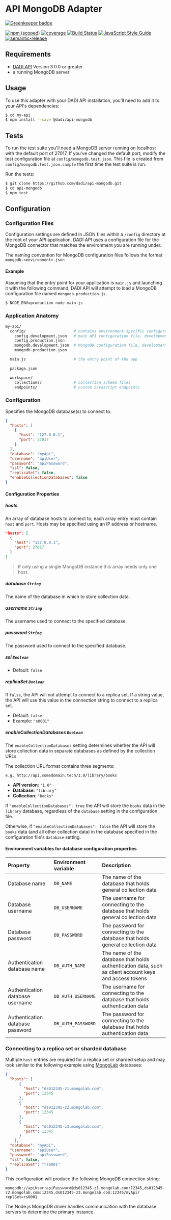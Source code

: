 # API MongoDB Adapter

[![Greenkeeper badge](https://badges.greenkeeper.io/dadi/api-mongodb.svg)](https://greenkeeper.io/)

[![npm (scoped)](https://img.shields.io/npm/v/@dadi/api-mongodb.svg?maxAge=10800&style=flat-square)](https://www.npmjs.com/package/@dadi/api-mongodb)
[![coverage](https://img.shields.io/badge/coverage-67%25-yellow.svg?style=flat?style=flat-square)](https://github.com/dadi/api-mongodb)
[![Build Status](https://travis-ci.org/dadi/api-mongodb.svg?branch=master)](https://travis-ci.org/dadi/api-mongodb)
[![JavaScript Style Guide](https://img.shields.io/badge/code%20style-standard-brightgreen.svg?style=flat-square)](http://standardjs.com/)
[![semantic-release](https://img.shields.io/badge/%20%20%F0%9F%93%A6%F0%9F%9A%80-semantic--release-e10079.svg?style=flat-square)](https://github.com/semantic-release/semantic-release)

## Requirements

* [DADI API](https://www.npmjs.com/package/@dadi/api) Version 3.0.0 or greater
* a running MongoDB server

## Usage

To use this adapter with your DADI API installation, you'll need to add it to your API's dependencies:

```bash
$ cd my-api
$ npm install --save @dadi/api-mongodb
```

## Tests

To run the test suite you'll need a MongoDB server running on localhost with the default port of 27017. If you've changed the default port, modify the test configuration file at `config/mongodb.test.json`. This file is created from `config/mongodb.test.json.sample` the first time the test suite is run.

Run the tests:

```bash
$ git clone https://github.com/dadi/api-mongodb.git
$ cd api-mongodb
$ npm test
```

## Configuration

### Configuration Files

Configuration settings are defined in JSON files within a `/config` directory at the root of your API application. DADI API uses a configuration file for the MongoDB connector that matches the environment you are running under.

The naming convention for MongoDB configuration files follows the format `mongodb.<environment>.json`

#### Example

Assuming that the entry point for your application is `main.js` and launching it with the following command, DADI API will attempt to load a MongoDB configuration file named `mongodb.production.js`.

```sh
$ NODE_ENV=production node main.js
```
### Application Anatomy

```sh
my-api/
  config/                     # contains environment-specific configuration properties
    config.development.json   # main API configuration file, development environment
    config.production.json
    mongodb.development.json  # MongoDB configuration file, development environment
    mongodb.production.json

  main.js                     # the entry point of the app

  package.json

  workspace/
    collections/              # collection schema files
    endpoints/                # custom Javascript endpoints

```

### Configuration

Specifies the MongoDB database(s) to connect to.

```json
{
  "hosts": [
    {
      "host": "127.0.0.1",
      "port": 27017
    }
  ],
  "database": "myApi",
  "username": "apiUser",
  "password": "apiPassword",
  "ssl": false,
  "replicaSet": false,
  "enableCollectionDatabases": false
}
```

#### Configuration Properties

##### hosts

An array of database hosts to connect to; each array entry must contain `host` and `port`. Hosts may be specified using an IP address or hostname.

```json
"hosts": [
  {
    "host": "127.0.0.1",
    "port": 27017
  }
]
```

> If only using a single MongoDB instance this array needs only one host.

##### database `String`

The name of the database in which to store collection data.

##### username `String`
The username used to connect to the specified database.

##### password `String`

The password used to connect to the specified database.

##### ssl `Boolean`

 * Default: `false`

##### replicaSet `Boolean`

If `false`, the API will not attempt to connect to a replica set. If a string value, the API will use this value in the connection string to connect to a replica set.

 * Default: `false`
 * Example: `"s0001"`

##### enableCollectionDatabases `Boolean`

The `enableCollectionDatabases` setting determines whether the API will store collection data in separate databases as defined by the collection URLs.

The collection URL format contains three segments:

```
e.g. http://api.somedomain.tech/1.0/library/books
```

 * **API version**: `"1.0"`
 * **Database**: `"library"`
 * **Collection**: `"books"`

If `"enableCollectionDatabases": true` the API will store the `books` data in the `library` database, regardless of the `database` setting in the configuration file.

Otherwise, if `"enableCollectionDatabases": false` the API will store the `books` data (and all other collection data) in the database specified in the configuration file's `database` setting.

#### Environment variables for database configuration properties

Property | Environment variable | Description
:--|:---|:--
Database name | `DB_NAME` | The name of the database that holds general collection data
Database username | `DB_USERNAME` | The username for connecting to the database that holds general collection data
Database password | `DB_PASSWORD` | The password for connecting to the database that holds general collection data
Authentication database name | `DB_AUTH_NAME` | The name of the database that holds authentication data, such as client account keys and access tokens
Authentication database username | `DB_AUTH_USERNAME` | The username for connecting to the database that holds authentication data
Authentication database password | `DB_AUTH_PASSWORD` | The password for connecting to the database that holds authentication data

### Connecting to a replica set or sharded database

Multiple `host` entries are required for a replica set or sharded setup and may look similar to the following example using [MongoLab](https://mongolab.com) databases:


```json
{
  "hosts": [
      {
        "host": "ds012345-z1.mongolab.com",
        "port": 12345
      },
      {
        "host": "ds012345-z2.mongolab.com",
        "port": 12345
      },
      {
        "host": "ds012345-z3.mongolab.com",
        "port": 12345
      }
    ],
  "database": "myApi",
  "username": "apiUser",
  "password": "apiPassword",
  "ssl": false,
  "replicaSet": "rs0001"
}
```

This configuration will produce the following MongoDB connection string:

```
mongodb://apiUser:apiPassword@ds012345-z1.mongolab.com:12345,ds012345-z2.mongolab.com:12345,ds012345-z3.mongolab.com:12345/myApi?replSet=rs0001
```

The Node.js MongoDB driver handles communication with the database servers to determine the primary instance.

